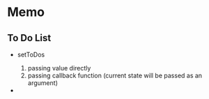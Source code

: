 # Memo

## To Do List

- setToDos

  1. passing value directly
  2. passing callback function (current state will be passed as an argument)

-
